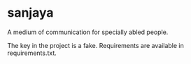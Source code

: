 # sanjaya
A medium of communication for specially abled people.

The key in the project is a fake.
Requirements are available in requirements.txt.
